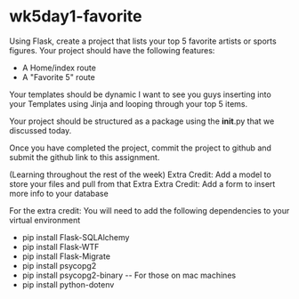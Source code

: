 # wk5day1-favorite
Using Flask, create a project that lists your top 5 favorite artists or sports figures. Your project should have the following features:

- A Home/index route
- A "Favorite 5" route


Your templates should be dynamic I want to see you guys inserting into your Templates using Jinja and looping through your top 5 items.



Your project should be structured as a package using the __init__.py that we discussed today.

Once you have completed the project, commit the project to github and submit the github link to this assignment.

(Learning throughout the rest of the week)
Extra Credit: Add a model to store your files and pull from that
Extra Extra Credit: Add a form to insert more info to your database

For the extra credit:
You will need to add the following dependencies to your virtual environment
- pip install Flask-SQLAlchemy
- pip install Flask-WTF
- pip install Flask-Migrate
- pip install psycopg2
- pip install psycopg2-binary -- For those on mac machines
- pip install python-dotenv
